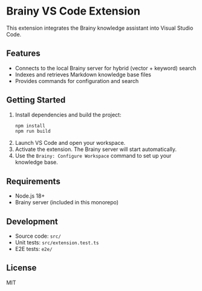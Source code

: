 # Brainy VS Code Extension

This extension integrates the Brainy knowledge assistant into Visual Studio Code.

## Features
- Connects to the local Brainy server for hybrid (vector + keyword) search
- Indexes and retrieves Markdown knowledge base files
- Provides commands for configuration and search

## Getting Started
1. Install dependencies and build the project:
   ```bash
   npm install
   npm run build
   ```
2. Launch VS Code and open your workspace.
3. Activate the extension. The Brainy server will start automatically.
4. Use the `Brainy: Configure Workspace` command to set up your knowledge base.

## Requirements
- Node.js 18+
- Brainy server (included in this monorepo)

## Development
- Source code: `src/`
- Unit tests: `src/extension.test.ts`
- E2E tests: `e2e/`

## License
MIT
